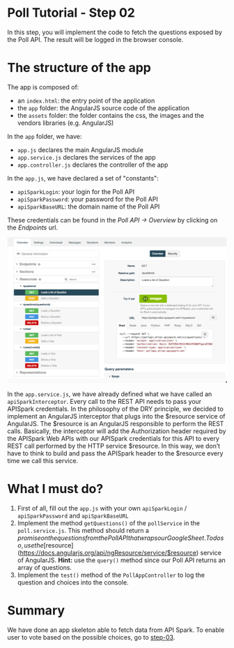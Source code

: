 # Poll Tutorial - Step 02

In this step, you will implement the code to fetch the questions exposed by the Poll API.
The result will be logged in the browser console.

# The structure of the app

The app is composed of:

- an `index.html`: the entry point of the application
- the `app` folder: the AngularJS source code of the application
- the `assets` folder: the folder contains the css, the images and the vendors libraries (e.g. AngularJS)

In the `app` folder, we have:
- `app.js` declares the main AngularJS module
- `app.service.js` declares the services of the app
- `app.controller.js` declares the controller of the app

In the `app.js`, we have declared a set of "constants":
- `apiSparkLogin`: your login for the Poll API
- `apiSparkPassword`: your password for the Poll API
- `apiSparkBaseURL`: the domain name of the Poll API

These credentials can be found in the *Poll API -> Overview* by clicking on the *Endpoints* url.

![Screenshot](/img/step-02-overview-credentials.png)

In the `app.service.js`, we have already defined what we have called an `apiSparkInterceptor`.
Every call to the REST API needs to pass your APISpark credentials. In the philosophy of the DRY principle, we decided to implement an AngularJS interceptor that plugs into the $resource service of AngularJS. The $resource is an AngularJS responsible to perform the REST calls. Basically, the interceptor will add the Authorization header required by the APISpark Web APIs with our APISpark credentials for this API to every REST call performed by the HTTP service $resource. In this way, we don’t have to think to build and pass the APISpark header to the $resource every time we call this service.

# What I must do?

1. First of all, fill out the `app.js` with your own `apiSparkLogin` / `apiSparkPassword` and `apiSparkBaseURL`
2. Implement the method `getQuestions()` of the `pollService` in the `poll.service.js`. This method should return a $promise on the questions from the Poll API that wraps our GoogleSheet.
To do so, use the [$resource](https://docs.angularjs.org/api/ngResource/service/$resource) service of AngularJS. **Hint:** use the `query()` method since our Poll API returns an array of questions.
3. Implement the `test()` method of the `PollAppController` to log the question and choices into the console.

# Summary
We have done an app skeleton able to fetch data from API Spark. To enable user to vote based on the possible choices, go to [step-03](./step-03/).
